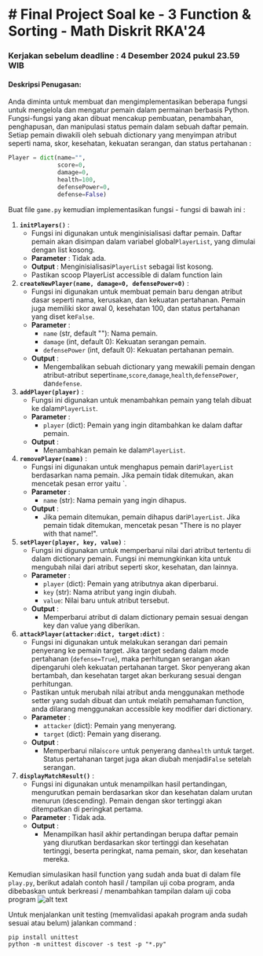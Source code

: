 # # Final Project Soal ke - 3 Function & Sorting - Math Diskrit RKA'24
### Kerjakan sebelum deadline : 4 Desember 2024 pukul 23.59 WIB
#### Deskripsi Penugasan:

Anda diminta untuk membuat dan mengimplementasikan beberapa fungsi untuk mengelola dan mengatur pemain dalam permainan berbasis Python. Fungsi-fungsi yang akan dibuat mencakup pembuatan, penambahan, penghapusan, dan manipulasi status pemain dalam sebuah daftar pemain. Setiap pemain diwakili oleh sebuah dictionary yang menyimpan atribut seperti nama, skor, kesehatan, kekuatan serangan, dan status pertahanan :

```python
Player = dict(name="",
              score=0,
              damage=0,
              health=100,
              defensePower=0,
              defense=False)
```

Buat file `game.py` kemudian implementasikan fungsi - fungsi di bawah ini :

1. **`initPlayers()`** :
   * Fungsi ini digunakan untuk menginisialisasi daftar pemain. Daftar pemain akan disimpan dalam variabel global`PlayerList`, yang dimulai dengan list kosong.
   * **Parameter** : Tidak ada.
   * **Output** : Menginisialisasi`PlayerList` sebagai list kosong.
   * Pastikan scoop PlayerList accessible di dalam function lain
2. **`createNewPlayer(name, damage=0, defensePower=0)`** :
   * Fungsi ini digunakan untuk membuat pemain baru dengan atribut dasar seperti nama, kerusakan, dan kekuatan pertahanan. Pemain juga memiliki skor awal 0, kesehatan 100, dan status pertahanan yang diset ke`False`.
   * **Parameter** :
     * `name` (str, default ""): Nama pemain.
     * `damage` (int, default 0): Kekuatan serangan pemain.
     * `defensePower` (int, default 0): Kekuatan pertahanan pemain.
   * **Output** :
     * Mengembalikan sebuah dictionary yang mewakili pemain dengan atribut-atribut seperti`name`,`score`,`damage`,`health`,`defensePower`, dan`defense`.
3. **`addPlayer(player)`** :
   * Fungsi ini digunakan untuk menambahkan pemain yang telah dibuat ke dalam`PlayerList`.
   * **Parameter** :
     * `player` (dict): Pemain yang ingin ditambahkan ke dalam daftar pemain.
   * **Output** :
     * Menambahkan pemain ke dalam`PlayerList`.
4. **`removePlayer(name)`** :
   * Fungsi ini digunakan untuk menghapus pemain dari`PlayerList` berdasarkan nama pemain. Jika pemain tidak ditemukan, akan mencetak pesan error yaitu `.
   * **Parameter** :
     * `name` (str): Nama pemain yang ingin dihapus.
   * **Output** :
     * Jika pemain ditemukan, pemain dihapus dari`PlayerList`. Jika pemain tidak ditemukan, mencetak pesan "There is no player with that name!".
5. **`setPlayer(player, key, value)`** :
   * Fungsi ini digunakan untuk memperbarui nilai dari atribut tertentu di dalam dictionary pemain. Fungsi ini memungkinkan kita untuk mengubah nilai dari atribut seperti skor, kesehatan, dan lainnya.
   * **Parameter** :
     * `player` (dict): Pemain yang atributnya akan diperbarui.
     * `key` (str): Nama atribut yang ingin diubah.
     * `value`: Nilai baru untuk atribut tersebut.
   * **Output** :
     * Memperbarui atribut di dalam dictionary pemain sesuai dengan key dan value yang diberikan.
6. **`attackPlayer(attacker:dict, target:dict)`** :
   * Fungsi ini digunakan untuk melakukan serangan dari pemain penyerang ke pemain target. Jika target sedang dalam mode pertahanan (`defense=True`), maka perhitungan serangan akan dipengaruhi oleh kekuatan pertahanan target. Skor penyerang akan bertambah, dan kesehatan target akan berkurang sesuai dengan perhitungan.
   * Pastikan untuk merubah nilai atribut anda menggunakan methode setter yang sudah dibuat dan untuk melatih pemahaman function, anda dilarang menggunakan accessible key modifier dari dictionary.
   * **Parameter** :
     * `attacker` (dict): Pemain yang menyerang.
     * `target` (dict): Pemain yang diserang.
   * **Output** :
     * Memperbarui nilai`score` untuk penyerang dan`health` untuk target. Status pertahanan target juga akan diubah menjadi`False` setelah serangan.
7. **`displayMatchResult()`** :
   * Fungsi ini digunakan untuk menampilkan hasil pertandingan, mengurutkan pemain berdasarkan skor dan kesehatan dalam urutan menurun (descending). Pemain dengan skor tertinggi akan ditempatkan di peringkat pertama.
   * **Parameter** : Tidak ada.
   * **Output** :
     * Menampilkan hasil akhir pertandingan berupa daftar pemain yang diurutkan berdasarkan skor tertinggi dan kesehatan tertinggi, beserta peringkat, nama pemain, skor, dan kesehatan mereka.

Kemudian simulasikan hasil function yang sudah anda buat di dalam file `play.py`, berikut adalah contoh hasil / tampilan uji coba program, anda dibebaskan untuk berkreasi / menambahkan tampilan dalam uji coba program
![alt text](image.png)

Untuk menjalankan unit testing (memvalidasi apakah program anda sudah sesuai atau belum) jalankan command :

```shell
pip install unittest
python -m unittest discover -s test -p "*.py"
```
